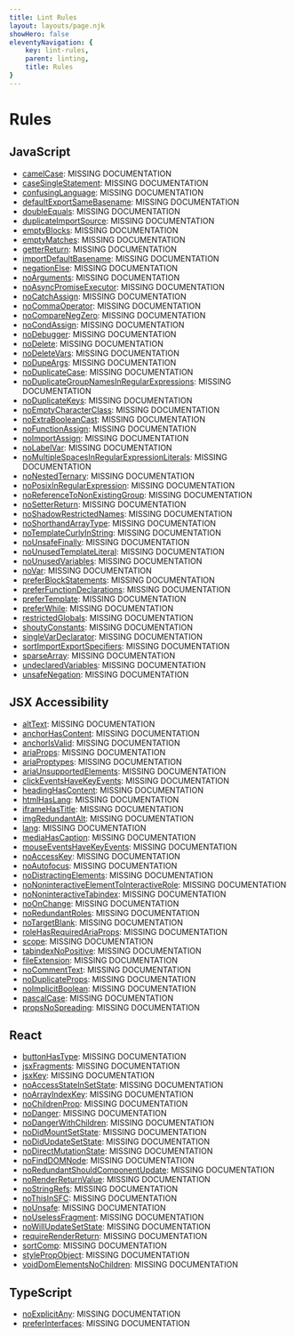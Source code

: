 ```yaml
---
title: Lint Rules
layout: layouts/page.njk
showHero: false
eleventyNavigation: {
	key: lint-rules,
	parent: linting,
	title: Rules
}
---
```


# Rules

<!-- EVERYTHING BELOW IS AUTOGENERATED. SEE SCRIPTS FOLDER FOR UPDATE SCRIPTS -->

## JavaScript

- [camelCase](/docs/lint/rules/js/camelCase):   MISSING DOCUMENTATION
- [caseSingleStatement](/docs/lint/rules/js/caseSingleStatement):   MISSING DOCUMENTATION
- [confusingLanguage](/docs/lint/rules/js/confusingLanguage):   MISSING DOCUMENTATION
- [defaultExportSameBasename](/docs/lint/rules/js/defaultExportSameBasename):   MISSING DOCUMENTATION
- [doubleEquals](/docs/lint/rules/js/doubleEquals):   MISSING DOCUMENTATION
- [duplicateImportSource](/docs/lint/rules/js/duplicateImportSource):   MISSING DOCUMENTATION
- [emptyBlocks](/docs/lint/rules/js/emptyBlocks):   MISSING DOCUMENTATION
- [emptyMatches](/docs/lint/rules/js/emptyMatches):   MISSING DOCUMENTATION
- [getterReturn](/docs/lint/rules/js/getterReturn):   MISSING DOCUMENTATION
- [importDefaultBasename](/docs/lint/rules/js/importDefaultBasename):   MISSING DOCUMENTATION
- [negationElse](/docs/lint/rules/js/negationElse):   MISSING DOCUMENTATION
- [noArguments](/docs/lint/rules/js/noArguments):   MISSING DOCUMENTATION
- [noAsyncPromiseExecutor](/docs/lint/rules/js/noAsyncPromiseExecutor):   MISSING DOCUMENTATION
- [noCatchAssign](/docs/lint/rules/js/noCatchAssign):   MISSING DOCUMENTATION
- [noCommaOperator](/docs/lint/rules/js/noCommaOperator):   MISSING DOCUMENTATION
- [noCompareNegZero](/docs/lint/rules/js/noCompareNegZero):   MISSING DOCUMENTATION
- [noCondAssign](/docs/lint/rules/js/noCondAssign):   MISSING DOCUMENTATION
- [noDebugger](/docs/lint/rules/js/noDebugger):   MISSING DOCUMENTATION
- [noDelete](/docs/lint/rules/js/noDelete):   MISSING DOCUMENTATION
- [noDeleteVars](/docs/lint/rules/js/noDeleteVars):   MISSING DOCUMENTATION
- [noDupeArgs](/docs/lint/rules/js/noDupeArgs):   MISSING DOCUMENTATION
- [noDuplicateCase](/docs/lint/rules/js/noDuplicateCase):   MISSING DOCUMENTATION
- [noDuplicateGroupNamesInRegularExpressions](/docs/lint/rules/js/noDuplicateGroupNamesInRegularExpressions):   MISSING DOCUMENTATION
- [noDuplicateKeys](/docs/lint/rules/js/noDuplicateKeys):   MISSING DOCUMENTATION
- [noEmptyCharacterClass](/docs/lint/rules/js/noEmptyCharacterClass):   MISSING DOCUMENTATION
- [noExtraBooleanCast](/docs/lint/rules/js/noExtraBooleanCast):   MISSING DOCUMENTATION
- [noFunctionAssign](/docs/lint/rules/js/noFunctionAssign):   MISSING DOCUMENTATION
- [noImportAssign](/docs/lint/rules/js/noImportAssign):   MISSING DOCUMENTATION
- [noLabelVar](/docs/lint/rules/js/noLabelVar):   MISSING DOCUMENTATION
- [noMultipleSpacesInRegularExpressionLiterals](/docs/lint/rules/js/noMultipleSpacesInRegularExpressionLiterals):   MISSING DOCUMENTATION
- [noNestedTernary](/docs/lint/rules/js/noNestedTernary):   MISSING DOCUMENTATION
- [noPosixInRegularExpression](/docs/lint/rules/js/noPosixInRegularExpression):   MISSING DOCUMENTATION
- [noReferenceToNonExistingGroup](/docs/lint/rules/js/noReferenceToNonExistingGroup):   MISSING DOCUMENTATION
- [noSetterReturn](/docs/lint/rules/js/noSetterReturn):   MISSING DOCUMENTATION
- [noShadowRestrictedNames](/docs/lint/rules/js/noShadowRestrictedNames):   MISSING DOCUMENTATION
- [noShorthandArrayType](/docs/lint/rules/js/noShorthandArrayType):   MISSING DOCUMENTATION
- [noTemplateCurlyInString](/docs/lint/rules/js/noTemplateCurlyInString):   MISSING DOCUMENTATION
- [noUnsafeFinally](/docs/lint/rules/js/noUnsafeFinally):   MISSING DOCUMENTATION
- [noUnusedTemplateLiteral](/docs/lint/rules/js/noUnusedTemplateLiteral):   MISSING DOCUMENTATION
- [noUnusedVariables](/docs/lint/rules/js/noUnusedVariables):   MISSING DOCUMENTATION
- [noVar](/docs/lint/rules/js/noVar):   MISSING DOCUMENTATION
- [preferBlockStatements](/docs/lint/rules/js/preferBlockStatements):   MISSING DOCUMENTATION
- [preferFunctionDeclarations](/docs/lint/rules/js/preferFunctionDeclarations):   MISSING DOCUMENTATION
- [preferTemplate](/docs/lint/rules/js/preferTemplate):   MISSING DOCUMENTATION
- [preferWhile](/docs/lint/rules/js/preferWhile):   MISSING DOCUMENTATION
- [restrictedGlobals](/docs/lint/rules/js/restrictedGlobals):   MISSING DOCUMENTATION
- [shoutyConstants](/docs/lint/rules/js/shoutyConstants):   MISSING DOCUMENTATION
- [singleVarDeclarator](/docs/lint/rules/js/singleVarDeclarator):   MISSING DOCUMENTATION
- [sortImportExportSpecifiers](/docs/lint/rules/js/sortImportExportSpecifiers):   MISSING DOCUMENTATION
- [sparseArray](/docs/lint/rules/js/sparseArray):   MISSING DOCUMENTATION
- [undeclaredVariables](/docs/lint/rules/js/undeclaredVariables):   MISSING DOCUMENTATION
- [unsafeNegation](/docs/lint/rules/js/unsafeNegation):   MISSING DOCUMENTATION

## JSX Accessibility

- [altText](/docs/lint/rules/jsx-a11y/altText):   MISSING DOCUMENTATION
- [anchorHasContent](/docs/lint/rules/jsx-a11y/anchorHasContent):   MISSING DOCUMENTATION
- [anchorIsValid](/docs/lint/rules/jsx-a11y/anchorIsValid):   MISSING DOCUMENTATION
- [ariaProps](/docs/lint/rules/jsx-a11y/ariaProps):   MISSING DOCUMENTATION
- [ariaProptypes](/docs/lint/rules/jsx-a11y/ariaProptypes):   MISSING DOCUMENTATION
- [ariaUnsupportedElements](/docs/lint/rules/jsx-a11y/ariaUnsupportedElements):   MISSING DOCUMENTATION
- [clickEventsHaveKeyEvents](/docs/lint/rules/jsx-a11y/clickEventsHaveKeyEvents):   MISSING DOCUMENTATION
- [headingHasContent](/docs/lint/rules/jsx-a11y/headingHasContent):   MISSING DOCUMENTATION
- [htmlHasLang](/docs/lint/rules/jsx-a11y/htmlHasLang):   MISSING DOCUMENTATION
- [iframeHasTitle](/docs/lint/rules/jsx-a11y/iframeHasTitle):   MISSING DOCUMENTATION
- [imgRedundantAlt](/docs/lint/rules/jsx-a11y/imgRedundantAlt):   MISSING DOCUMENTATION
- [lang](/docs/lint/rules/jsx-a11y/lang):   MISSING DOCUMENTATION
- [mediaHasCaption](/docs/lint/rules/jsx-a11y/mediaHasCaption):   MISSING DOCUMENTATION
- [mouseEventsHaveKeyEvents](/docs/lint/rules/jsx-a11y/mouseEventsHaveKeyEvents):   MISSING DOCUMENTATION
- [noAccessKey](/docs/lint/rules/jsx-a11y/noAccessKey):   MISSING DOCUMENTATION
- [noAutofocus](/docs/lint/rules/jsx-a11y/noAutofocus):   MISSING DOCUMENTATION
- [noDistractingElements](/docs/lint/rules/jsx-a11y/noDistractingElements):   MISSING DOCUMENTATION
- [noNoninteractiveElementToInteractiveRole](/docs/lint/rules/jsx-a11y/noNoninteractiveElementToInteractiveRole):   MISSING DOCUMENTATION
- [noNoninteractiveTabindex](/docs/lint/rules/jsx-a11y/noNoninteractiveTabindex):   MISSING DOCUMENTATION
- [noOnChange](/docs/lint/rules/jsx-a11y/noOnChange):   MISSING DOCUMENTATION
- [noRedundantRoles](/docs/lint/rules/jsx-a11y/noRedundantRoles):   MISSING DOCUMENTATION
- [noTargetBlank](/docs/lint/rules/jsx-a11y/noTargetBlank):   MISSING DOCUMENTATION
- [roleHasRequiredAriaProps](/docs/lint/rules/jsx-a11y/roleHasRequiredAriaProps):   MISSING DOCUMENTATION
- [scope](/docs/lint/rules/jsx-a11y/scope):   MISSING DOCUMENTATION
- [tabindexNoPositive](/docs/lint/rules/jsx-a11y/tabindexNoPositive):   MISSING DOCUMENTATION
- [fileExtension](/docs/lint/rules/jsx/fileExtension):   MISSING DOCUMENTATION
- [noCommentText](/docs/lint/rules/jsx/noCommentText):   MISSING DOCUMENTATION
- [noDuplicateProps](/docs/lint/rules/jsx/noDuplicateProps):   MISSING DOCUMENTATION
- [noImplicitBoolean](/docs/lint/rules/jsx/noImplicitBoolean):   MISSING DOCUMENTATION
- [pascalCase](/docs/lint/rules/jsx/pascalCase):   MISSING DOCUMENTATION
- [propsNoSpreading](/docs/lint/rules/jsx/propsNoSpreading):   MISSING DOCUMENTATION

## React

- [buttonHasType](/docs/lint/rules/react/buttonHasType):   MISSING DOCUMENTATION
- [jsxFragments](/docs/lint/rules/react/jsxFragments):   MISSING DOCUMENTATION
- [jsxKey](/docs/lint/rules/react/jsxKey):   MISSING DOCUMENTATION
- [noAccessStateInSetState](/docs/lint/rules/react/noAccessStateInSetState):   MISSING DOCUMENTATION
- [noArrayIndexKey](/docs/lint/rules/react/noArrayIndexKey):   MISSING DOCUMENTATION
- [noChildrenProp](/docs/lint/rules/react/noChildrenProp):   MISSING DOCUMENTATION
- [noDanger](/docs/lint/rules/react/noDanger):   MISSING DOCUMENTATION
- [noDangerWithChildren](/docs/lint/rules/react/noDangerWithChildren):   MISSING DOCUMENTATION
- [noDidMountSetState](/docs/lint/rules/react/noDidMountSetState):   MISSING DOCUMENTATION
- [noDidUpdateSetState](/docs/lint/rules/react/noDidUpdateSetState):   MISSING DOCUMENTATION
- [noDirectMutationState](/docs/lint/rules/react/noDirectMutationState):   MISSING DOCUMENTATION
- [noFindDOMNode](/docs/lint/rules/react/noFindDOMNode):   MISSING DOCUMENTATION
- [noRedundantShouldComponentUpdate](/docs/lint/rules/react/noRedundantShouldComponentUpdate):   MISSING DOCUMENTATION
- [noRenderReturnValue](/docs/lint/rules/react/noRenderReturnValue):   MISSING DOCUMENTATION
- [noStringRefs](/docs/lint/rules/react/noStringRefs):   MISSING DOCUMENTATION
- [noThisInSFC](/docs/lint/rules/react/noThisInSFC):   MISSING DOCUMENTATION
- [noUnsafe](/docs/lint/rules/react/noUnsafe):   MISSING DOCUMENTATION
- [noUselessFragment](/docs/lint/rules/react/noUselessFragment):   MISSING DOCUMENTATION
- [noWillUpdateSetState](/docs/lint/rules/react/noWillUpdateSetState):   MISSING DOCUMENTATION
- [requireRenderReturn](/docs/lint/rules/react/requireRenderReturn):   MISSING DOCUMENTATION
- [sortComp](/docs/lint/rules/react/sortComp):   MISSING DOCUMENTATION
- [stylePropObject](/docs/lint/rules/react/stylePropObject):   MISSING DOCUMENTATION
- [voidDomElementsNoChildren](/docs/lint/rules/react/voidDomElementsNoChildren):   MISSING DOCUMENTATION

## TypeScript

- [noExplicitAny](/docs/lint/rules/ts/noExplicitAny):   MISSING DOCUMENTATION
- [preferInterfaces](/docs/lint/rules/ts/preferInterfaces):   MISSING DOCUMENTATION


